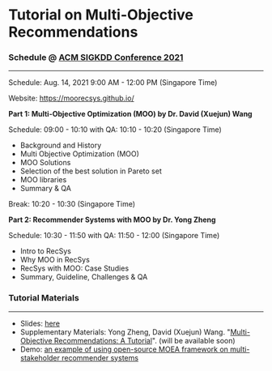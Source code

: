 # Tutorial on Multi-Objective Recommendations

### Schedule @ [ACM SIGKDD Conference 2021](https://kdd.org/kdd2021/)
-------------------
Schedule: Aug. 14, 2021 9:00 AM - 12:00 PM (Singapore Time)

Website: https://moorecsys.github.io/

**Part 1: Multi-Objective Optimization (MOO) by Dr. David (Xuejun) Wang**

Schedule: 09:00 - 10:10 with QA: 10:10 - 10:20 (Singapore Time)

* Background and History
* Multi Objective Optimization (MOO)
* MOO Solutions
* Selection of the best solution in Pareto set
* MOO libraries
* Summary & QA

Break: 10:20 - 10:30 (Singapore Time)

**Part 2: Recommender Systems with MOO by Dr. Yong Zheng**

Schedule: 10:30 - 11:50 with QA: 11:50 - 12:00 (Singapore Time)

* Intro to RecSys
* Why MOO in RecSys
* RecSys with MOO: Case Studies
* Summary, Guideline, Challenges & QA

### Tutorial Materials
-------------------
* Slides: [here](https://github.com/moorecsys/moorecsys.github.io/tree/main/Slides%40KDD2021) 
* Supplementary Materials: Yong Zheng, David (Xuejun) Wang. "[Multi-Objective Recommendations: A Tutorial]()". (will be available soon)
* Demo: [an example of using open-source MOEA framework on multi-stakeholder recommender systems](https://github.com/irecsys/Tutorial_MSRS)

